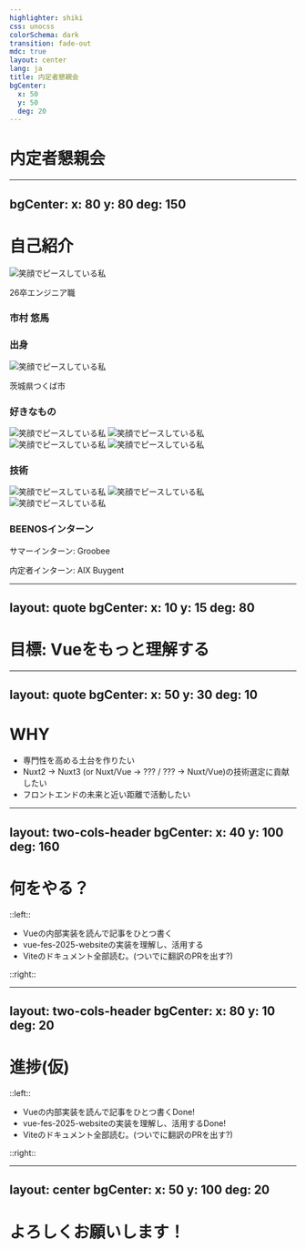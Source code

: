 ```yaml
---
highlighter: shiki
css: unocss
colorSchema: dark
transition: fade-out
mdc: true
layout: center
lang: ja
title: 内定者懇親会
bgCenter:
  x: 50
  y: 50
  deg: 20
---
```


# 内定者懇親会

---
bgCenter:
  x: 80
  y: 80
  deg: 150
---

# 自己紹介

<div v-click></div>

<div relative w-full h-full>
  <div w-full absolute inset-x-0 bottom-10 flex="~ col" items-center>
    <img src="/icon.jpg" w-50 rounded-full alt="笑顔でピースしている私"/>
    <p>26卒エンジニア職</p>
    <h3 font-bold>市村 悠馬</h3>
  </div>

  <div absolute top-0 left-30
    v-motion
    :initial="{ x:200, y: 200, opacity: 0 }"
    :click-1="{ x: 0, y: 0, opacity: 1 }"
    :duration="1000">
    <h3>出身</h3>
    <img src="/tsukuba.png" w-30 rounded-full alt="笑顔でピースしている私"/>
    <p>茨城県つくば市</p>
  </div>

  <div absolute right-60
    v-motion
    :initial="{ x:-200, y: 200, opacity: 0 }"
    :click-1="{ x: 0, y: 0, opacity: 1 }"
    :duration="1000">
    <h3>好きなもの</h3>
    <div relative>
      <img src="/h3-fip.png" w-20 rounded-full absolute top-1 alt="笑顔でピースしている私"/>
      <img src="/kashima.jpg" w-20 rounded-full absolute left-19 alt="笑顔でピースしている私"/>
      <img src="/atomic.jpg" w-20 rounded-full absolute left-37 top-5 alt="笑顔でピースしている私"/>
      <img src="/valorant.jpeg" w-20 rounded-full absolute left-48 top-20 alt="笑顔でピースしている私"/>
    </div>
  </div>
  <div absolute right-35 bottom-60
    v-motion
    :initial="{ x:-230, y: 0, opacity: 0 }"
    :click-1="{ x: 0, y: 0, opacity: 1 }"
    :duration="1000">
    <h3>技術</h3>
    <div w-30 relative>
      <img src="/vue.png" h-20 absolute left-10 alt="笑顔でピースしている私"/>
      <img src="/viteplus.png" h-15 absolute top-15 left-25 alt="笑顔でピースしている私"/>
      <img src="/standard.png" h-20 absolute top-25 left-10 alt="笑顔でピースしている私"/>
    </div>
  </div>
  <div absolute left-10 bottom-10
    v-motion
    :initial="{ x:250, y: 0, opacity: 0 }"
    :click-1="{ x: 0, y: 0, opacity: 1 }"
    :duration="1000">
    <h3>BEENOSインターン</h3>
    <p>サマーインターン: Groobee</p>
    <p>内定者インターン: AIX Buygent</p>
  </div>
</div>

---
layout: quote
bgCenter:
  x: 10
  y: 15
  deg: 80
---

# 目標: Vueをもっと理解する

---
layout: quote
bgCenter:
  x: 50
  y: 30
  deg: 10
---

# WHY

- 専門性を高める土台を作りたい
- Nuxt2 → Nuxt3<span text-xs> (or Nuxt/Vue → ??? / ??? → Nuxt/Vue)</span>の技術選定に貢献したい
- フロントエンドの未来と近い距離で活動したい

---
layout: two-cols-header
bgCenter:
  x: 40
  y: 100
  deg: 160
---

<div v-click="[1,3]"></div>

# 何をやる？

::left::

<div h-100 flex="~ col" items-center justify-center>
  <ul flex="~ col gap-10">
    <li
      v-motion
      :initial="{opacity:1}"
      :click-1="{opacity:1}"
      :click-2-4="{opacity:0.1}"
    >
      Vueの内部実装を読んで記事をひとつ書く
    </li>
    <li
      v-motion
      :initial="{opacity:1}"
      :click-1="{opacity:0.1}"
      :click-2="{opacity:1}"
      :click-3="{opacity:0.1}"
    >
      vue-fes-2025-websiteの実装を理解し、活用する
    </li>
    <li
      v-motion
      :initial="{opacity:1}"
      :click-1-3="{opacity:0.1}"
      :click-3="{opacity:1}"
    >
      Viteのドキュメント全部読む。(ついでに翻訳のPRを出す?)
    </li>
  </ul>
</div>

::right::

<div h-100 flex="~ col" items-center justify-center>
  <v-switch transition="fade">
    <template #1>
      <ul
        v-motion
        :initial="{opacity: 0}"
        :click-1="{opacity: 1}"
        :click-2="{opacity: 0}"
        :leave="{opacity: 1}"
        :duration="600">
        <li>「OptionsAPIはCompositionsAPIを土台にしています！」の意味を確かめる</li>
        <li>ドキュメントの冒頭に書いてあるんだけど、これに固執して深掘りしてみる</li>
      </ul>
    </template>
    <template #2>
      <ul
        v-motion
        :initial="{opacity: 0}"
        :click-2="{opacity: 1}"
        :click-3="{opacity: 0}"
        :leave="{opacity: 1}"
        :duration="600">
        <li>モダンな技術構成、品質の高い設計を吸収する</li>
        <li>吸収した知見をもとにポートフォリオサイトを作る</li>
      </ul>
    </template>
    <template #3>
      <ul
        v-motion
        :initial="{opacity: 0}"
        :click-3="{opacity: 1}"
        :leave="{opacity: 1}"
        :duration="600">
        <li>Vite+でたくさんの技術が密に連携する前に土台となる知識を得ておきたい</li>
        <li>きちんとコントリビュートする心意気を忙しくなる前に作る</li>
      </ul>
    </template>
  </v-switch>
</div>

---
layout: two-cols-header
bgCenter:
  x: 80
  y: 10
  deg: 20
---

# 進捗(仮)

::left::

<div h-100 flex="~ col" items-center justify-center>
  <ul flex="~ col gap-10">
    <li
      v-motion
      :initial="{opacity:1}"
      :click-1="{opacity:1}"
      :click-2-4="{opacity:0.1}"
    >
      Vueの内部実装を読んで記事をひとつ書く<span px2 bg-hex-9dd4a270 rounded>Done!</span>
    </li>
    <li
      v-motion
      :initial="{opacity:1}"
      :click-1="{opacity:0.1}"
      :click-2="{opacity:1}"
      :click-3="{opacity:0.1}"
    >
      vue-fes-2025-websiteの実装を理解し、活用する<span px2 bg-hex-9dd4a270 rounded>Done!</span>
    </li>
    <li
      v-motion
      :initial="{opacity:1}"
      :click-1-3="{opacity:0.1}"
      :click-3="{opacity:1}"
    >
      Viteのドキュメント全部読む。(ついでに翻訳のPRを出す?)
    </li>
  </ul>
</div>

::right::

<div h-100 flex="~ col" items-center justify-center>
<!-- NOTE: これ、v-ifと$clickでもっとスマートに実装できるのでは？ -->
  <v-switch>
    <template #1>
      <div
        v-click="[1,2]"
        v-motion
        :initial="{opacity: 0}"
        :click-1="{opacity: 1}"
        :click-2="{opacity: 0}"
        :leave="{opacity: 1}"
        :duration="600"
      >
        <p>vuejs/coreを読んで記事を一本書いた🎉</p>
        <a href="https://zenn.dev/naofumik/articles/xxxxxxx" ><img src="/article.png" alt="笑顔でピースしている私"/></a>
      </div>
    </template>
    <template #2>
      <div
        v-motion
        :initial="{opacity: 0}"
        :click-2="{opacity: 1}"
        :click-3="{opacity: 0}"
        :duration="600"
      >
        <p>アーキテクチャをがっつり参考にしてポートフォリオサイトを作成🎉</p>
        <p>参考にしたポイントをまとめて記事にしたい...</p>
        <a href="https://zenn.dev/naofumik/articles/xxxxxxx" ><img src="/portfolio.png" alt="笑顔でピースしている私"/></a>
      </div>
    </template>
    <template #3>
      <div
        v-motion
        :initial="{opacity: 0}"
        :click-3="{opacity: 1}"
        :click-4="{opacity: 0}"
        :duration="600"
      >
        <p>翻訳しながら読み始めた！</p>
      </div>
    </template>
  </v-switch>
</div>

---
layout: center
bgCenter:
  x: 50
  y: 100
  deg: 20
---

# よろしくお願いします！
